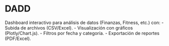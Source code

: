 # DADD
Dashboard interactivo para análisis de datos (Finanzas, Fitness, etc.) con: - Subida de archivos (CSV/Excel).   - Visualización con gráficos (Plotly/Chart.js).   - Filtros por fecha y categoría.   - Exportación de reportes (PDF/Excel).  
